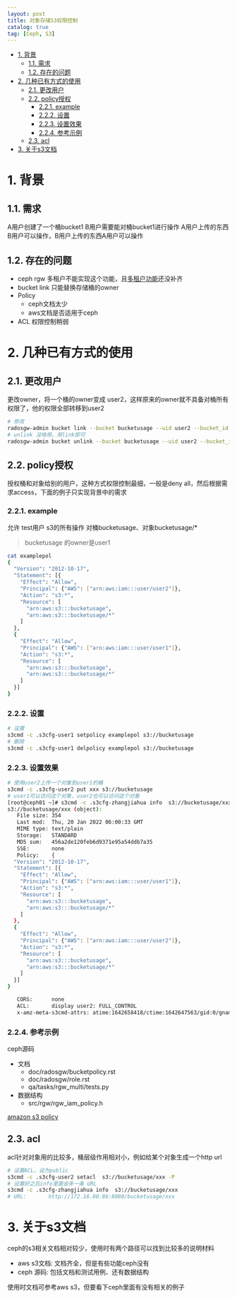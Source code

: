 ```yaml
---
layout: post
title: 对象存储S3权限控制
catalog: true
tag: [Ceph, S3]
---
```


<!-- TOC -->

- [1. 背景](#1-背景)
	- [1.1. 需求](#11-需求)
	- [1.2. 存在的问题](#12-存在的问题)
- [2. 几种已有方式的使用](#2-几种已有方式的使用)
	- [2.1. 更改用户](#21-更改用户)
	- [2.2. policy授权](#22-policy授权)
		- [2.2.1. example](#221-example)
		- [2.2.2. 设置](#222-设置)
		- [2.2.3. 设置效果](#223-设置效果)
		- [2.2.4. 参考示例](#224-参考示例)
	- [2.3. acl](#23-acl)
- [3. 关于s3文档](#3-关于s3文档)

<!-- /TOC -->

# 1. 背景

## 1.1. 需求

A用户创建了一个桶bucket1
B用户需要能对桶bucket1进行操作
A用户上传的东西B用户可以操作，B用户上传的东西A用户可以操作

## 1.2. 存在的问题

- ceph rgw 多租户不能实现这个功能，且[多租户功能](https://tracker.ceph.com/projects/ceph/wiki/Rgw_multi-tenancy)还没补齐
- bucket link 只能替换存储桶的owner
- Policy
  - ceph文档太少
  - aws文档是否适用于ceph
- ACL 权限控制稍弱

# 2. 几种已有方式的使用

## 2.1. 更改用户

更改owner，将一个桶的owner变成 user2，这样原来的owner就不具备对桶所有权限了，他的权限全部转移到user2

```bash
# 修改
radosgw-admin bucket link --bucket bucketusage --uid user2 --bucket_id e5162bfb-bb2f-46e0-bc9a-1d067d672f73.202155490.1
# unlink 没啥用，用link即可
radosgw-admin bucket unlink --bucket bucketusage --uid user2 --bucket_id e5162bfb-bb2f-46e0-bc9a-1d067d672f73.202155490.1
```

## 2.2. policy授权

授权桶和对象给别的用户，这种方式权限控制最细，一般是deny all，然后根据需求access，下面的例子只实现背景中的需求

### 2.2.1. example

允许
test用户
s3的所有操作
对桶bucketusage、对象bucketusage/*

> bucketusage 的owner是user1

```bash
cat examplepol
{
  "Version": "2012-10-17",
  "Statement": [{
    "Effect": "Allow",
    "Principal": {"AWS": ["arn:aws:iam:::user/user2"]},
    "Action": "s3:*",
    "Resource": [
      "arn:aws:s3:::bucketusage",
      "arn:aws:s3:::bucketusage/*"
    ]
  },
  {
    "Effect": "Allow",
    "Principal": {"AWS": ["arn:aws:iam:::user/user1"]},
    "Action": "s3:*",
    "Resource": [
      "arn:aws:s3:::bucketusage",
      "arn:aws:s3:::bucketusage/*"
    ]
  }]
}
```

### 2.2.2. 设置

```bash
# 设置
s3cmd -c .s3cfg-user1 setpolicy examplepol s3://bucketusage
# 删除
s3cmd -c .s3cfg-user1 delpolicy examplepol s3://bucketusage
```

### 2.2.3. 设置效果

```bash
# 使用user2上传一个对象到user1的桶
s3cmd -c .s3cfg-user2 put xxx s3://bucketusage
# user1可以访问这个对象，user2也可以访问这个对象
[root@ceph01 ~]# s3cmd -c .s3cfg-zhangjiahua info  s3://bucketusage/xxx
s3://bucketusage/xxx (object):
   File size: 354
   Last mod:  Thu, 20 Jan 2022 06:00:33 GMT
   MIME type: text/plain
   Storage:   STANDARD
   MD5 sum:   456a2de120feb6d9371e95a54ddb7a35
   SSE:       none
   Policy:    {
  "Version": "2012-10-17",
  "Statement": [{
    "Effect": "Allow",
    "Principal": {"AWS": ["arn:aws:iam:::user/user1"]},
    "Action": "s3:*",
    "Resource": [
      "arn:aws:s3:::bucketusage",
      "arn:aws:s3:::bucketusage/*"
    ]
  },
  {
    "Effect": "Allow",
    "Principal": {"AWS": ["arn:aws:iam:::user/user2"]},
    "Action": "s3:*",
    "Resource": [
      "arn:aws:s3:::bucketusage",
      "arn:aws:s3:::bucketusage/*"
    ]
  }]
}

   CORS:      none
   ACL:       display user2: FULL_CONTROL
   x-amz-meta-s3cmd-attrs: atime:1642658418/ctime:1642647563/gid:0/gname:root/md5:456a2de120feb6d9371e95a54ddb7a35/mode:33188/mtime:1642618683/uid:0/uname:root
```

### 2.2.4. 参考示例

ceph源码

- 文档
  - doc/radosgw/bucketpolicy.rst
  - doc/radosgw/role.rst
  - qa/tasks/rgw_multi/tests.py
- 数据结构
  - src/rgw/rgw_iam_policy.h

[amazon s3 policy](https://docs.aws.amazon.com/zh_cn/AmazonS3/latest/userguide/example-bucket-policies.html)

## 2.3. acl

acl针对对象用的比较多，桶层级作用相对小，例如给某个对象生成一个http url

```bash
# 设置ACL，设为public
s3cmd -c .s3cfg-user2 setacl  s3://bucketusage/xxx -P
# 设置好之后info里面会多一条 URL
s3cmd -c .s3cfg-zhangjiahua info  s3://bucketusage/xxx
# URL:       http://172.16.80.86:8080/bucketusage/xxx
```

# 3. 关于s3文档

ceph的s3相关文档相对较少，使用时有两个路径可以找到比较多的说明材料

- aws s3文档: 文档齐全，但是有些功能ceph没有
- ceph 源码: 包括文档和测试用例、还有数据结构

使用时文档可参考aws s3，但要看下ceph里面有没有相关的例子

